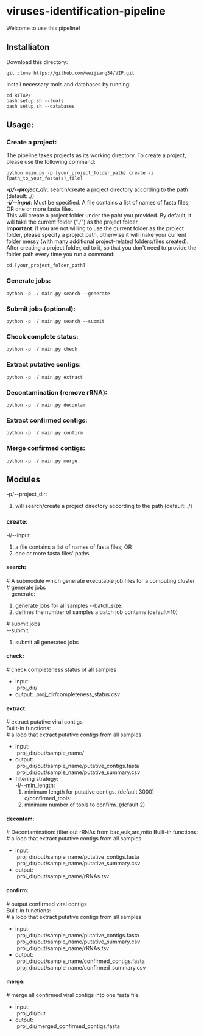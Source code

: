 # viruses-identification-pipeline

Welcome to use this pipeline!  

## Installiaton  
Download this directory:
```
git clone https://github.com/weijiang34/VIP.git

```
Install necessary tools and databases by running: 
```
cd RTTAP/
bash setup.sh --tools
bash setup.sh --databases
```

<!-- ***NOTE:***  
The installation requires the following steps, if the installation failed, you may aslo follow these steps.  
Prerequisites:  
1. Install CAT from: https://github.com/MGXlab/CAT_pack
2. Install Virsorter2 from: https://github.com/jiarong/VirSorter2
3. Install GeNomad from: https://portal.nersc.gov/genomad/installation.html
4. Install ViraLM from: https://github.com/ChengPENG-wolf/ViraLM

Create environment for VIP:
```
conda create -n vip -c bioconda -c conda-forge seqkit checkv barrnap pandas
conda activate vip 
```
Download necessary databases:
```
# CAT DB (in this pipeline, we used NR database):
mkdir ./dependencies/CAT_pack_nr_db 
cd ./dependencies/CAT_pack_nr_db
wget tbb.bio.uu.nl/tina/CAT_pack_prepare/20240422_CAT_nr.tar.gz.
tar -xvzf 20240422_CAT_nr.tar.gz
cd ../..
# checkv DB:
checkv download_database ./dependencies/checkvdb
``` -->


## Usage:  
### Create a project:
The pipeline takes projects as its working directory. To create a project, please use the following command:  
```
python main.py -p [your_project_folder_path] create -i [path_to_your_fasta(s)_file]
```
___-p/--project_dir___: search/create a project directory according to the path (default: ./)  
___-i/--input___: Must be specified. A file contains a list of names of fasta files; OR one or more fasta files.  
This will create a project folder under the paht you provided. By default, it will take the current folder ("./") as the project folder.  
__Important__: if you are not willing to use the current folder as the project folder, please specify a project path, otherwise it will make your current folder messy (with many additional project-related folders/files created).  
After creating a project folder, cd to it, so that you don't need to provide the folder path every time you run a command:
```
cd [your_project_folder_path]
```
### Generate jobs:

```
python -p ./ main.py search --generate
```

### Submit jobs (optional):

```
python -p ./ main.py search --submit
```

### Check complete status:

```
python -p ./ main.py check
```

### Extract putative contigs:

```
python -p ./ main.py extract
```

### Decontamination (remove rRNA):

```
python -p ./ main.py decontam
```

### Extract confirmed contigs:

```
python -p ./ main.py confirm
```

### Merge confirmed contigs:

```
python -p ./ main.py merge
```



## Modules 

-p/--project_dir:

1. will search/create a project directory according to the path (default: ./)

### create:

-i/--input: 

1. a file contains a list of names of fasta files; OR
2. one or more fasta files' paths

#### search:

\# A submodule which generate executable job files for a computing cluster  
\# generate jobs  
--generate:  
1. generate jobs for all samples
--batch_size:  
1. defines the number of samples a batch job contains (default=10)

\# submit jobs  
--submit:
1. submit all generated jobs


#### check:  
\# check completeness status of all samples
- input:  
    .proj_dir/
- output:
    .proj_dir/completeness_status.csv


#### extract:
\# extract putative viral contigs  
Built-in functions:  
\# a loop that extract putative contigs from all samples
- input:  
    .proj_dir/out/sample_name/
- output:  
    .proj_dir/out/sample_name/putative_contigs.fasta
    .proj_dir/out/sample_name/putative_summary.csv
- filtering strategy:  
    -l/--min_length:  
    1. minimum length for putative contigs. (default 3000)
    -c/confirmed_tools:  
    1. minimum number of tools to confirm. (default 2)


#### decontam:
\# Decontamination: filter out rRNAs from bac,euk,arc,mito
Built-in functions:  
\# a loop that extract putative contigs from all samples
- input:  
    .proj_dir/out/sample_name/putative_contigs.fasta
    .proj_dir/out/sample_name/putative_summary.csv
- output:  
    .proj_dir/out/sample_name/rRNAs.tsv

#### confirm:
\# output confirmed viral contigs  
Built-in functions:  
\# a loop that extract putative contigs from all samples
- input:  
    .proj_dir/out/sample_name/putative_contigs.fasta
    .proj_dir/out/sample_name/putative_summary.csv
    .proj_dir/out/sample_name/rRNAs.tsv
- output:  
    .proj_dir/out/sample_name/confirmed_contigs.fasta
    .proj_dir/out/sample_name/confirmed_summary.csv

#### merge:
\# merge all confirmed viral contigs into one fasta file  
- input:  
    .proj_dir/out
- output:  
    .proj_dir/merged_confirmed_contigs.fasta